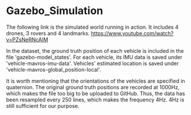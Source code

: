 # Gazebo_Simulation

The following link is the simulated world running in action. 
It includes 4 drones, 3 rovers and 4 landmarks.
https://www.youtube.com/watch?v=PZsNeRNcAIM

In the dataset, the ground truth position of each vehicle is included in the file 'gazebo-model_states'.
For each vehicle, its IMU data is saved under 'vehicle-mavros-imu-data'. 
Vehicles' estimated location is saved under 'vehicle-mavros-global_position-local'.

It is worth mentioning that the orientations of the vehicles are specified in quaternion.
The original ground truth positions are recorded at 1000Hz, which makes the file too big to be uploaded to GitHub.
Thus, the data has been resampled every 250 lines, which makes the frequency 4Hz. 4Hz is still sufficient for our purpose.
